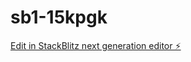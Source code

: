 # sb1-15kpgk

[Edit in StackBlitz next generation editor ⚡️](https://stackblitz.com/~/github.com/PeterBassa/sb1-15kpgk)